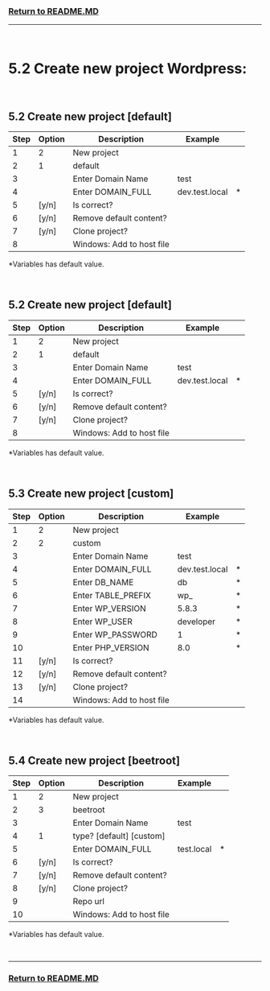 ### [Return to README.MD](../../README.MD#5-start-the-application)
----------------------------------
<br>

# 5.2 Create new project Wordpress:

<br>

## 5.2 Create new project [default]

| Step | Option  | Description               | Example        |   |
|------|---------|---------------------------|----------------|---|
| 1    | 2       | New project               |                |   |
| 2    | 1       | default                   |                |   |
| 3    |         | Enter Domain Name         | test           |   |
| 4    |         | Enter DOMAIN_FULL         | dev.test.local | * |
| 5    | [y/n]   | Is correct?               |                |   |
| 6    | [y/n]   | Remove default content?   |                |   |
| 7    | [y/n]   | Clone project?            |                |   |
| 8    |         | Windows: Add to host file |                |   |

*Variables has default value.

<br>

## 5.2 Create new project [default]

| Step | Option  | Description               | Example        |   |
|------|---------|---------------------------|----------------|---|
| 1    | 2       | New project               |                |   |
| 2    | 1       | default                   |                |   |
| 3    |         | Enter Domain Name         | test           |   |
| 4    |         | Enter DOMAIN_FULL         | dev.test.local | * |
| 5    | [y/n]   | Is correct?               |                |   |
| 6    | [y/n]   | Remove default content?   |                |   |
| 7    | [y/n]   | Clone project?            |                |   |
| 8    |         | Windows: Add to host file |                |   |

*Variables has default value.

<br>

## 5.3 Create new project [custom]

| Step | Option  | Description               | Example        |   |
|------|---------|---------------------------|----------------|---|
| 1    | 2       | New project               |                |   |
| 2    | 2       | custom                    |                |   |
| 3    |         | Enter Domain Name         | test           |   |
| 4    |         | Enter DOMAIN_FULL         | dev.test.local | * |
| 5    |         | Enter DB_NAME             | db             | * |
| 6    |         | Enter TABLE_PREFIX        | wp_            | * |
| 7    |         | Enter WP_VERSION          | 5.8.3          | * |
| 8    |         | Enter WP_USER             | developer      | * |
| 9    |         | Enter WP_PASSWORD         | 1              | * |
| 10   |         | Enter PHP_VERSION         | 8.0            | * |
| 11   | [y/n]   | Is correct?               |                |   |
| 12   | [y/n]   | Remove default content?   |                |   |
| 13   | [y/n]   | Clone project?            |                |   |
| 14   |         | Windows: Add to host file |                |   |

*Variables has default value.

<br>

## 5.4 Create new project [beetroot]

| Step | Option  | Description               | Example        |   |
|------|---------|---------------------------|----------------|---|
| 1    | 2       | New project               |                |   |
| 2    | 3       | beetroot                  |                |   |
| 3    |         | Enter Domain Name         | test           |   |
| 4    | 1       | type? [default] [custom]  |                |   |
| 5    |         | Enter DOMAIN_FULL         | test.local     | * |
| 6    | [y/n]   | Is correct?               |                |   |
| 7    | [y/n]   | Remove default content?   |                |   |
| 8    | [y/n]   | Clone project?            |                |   |
| 9    |         | Repo url                  |                |   |
| 10   |         | Windows: Add to host file |                |   |

*Variables has default value.

<br>

----------------------------------
### [Return to README.MD](../../README.MD)
